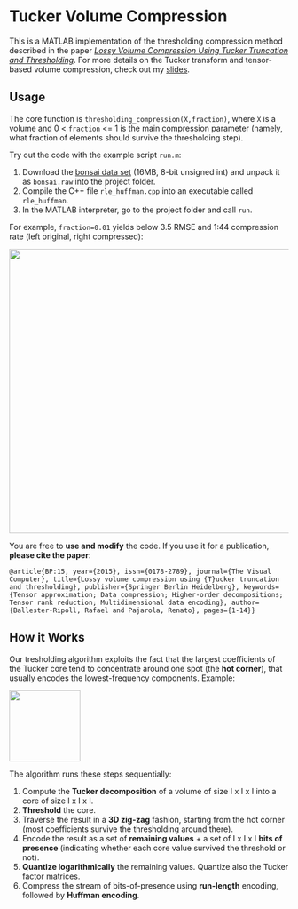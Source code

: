 # Tucker Volume Compression

This is a MATLAB implementation of the thresholding compression method described in the paper [*Lossy Volume Compression Using Tucker Truncation and Thresholding*](http://www.ifi.uzh.ch/en/vmml/publications/lossycompression.html). For more details on the Tucker transform and tensor-based volume compression, check out my [slides](http://www.ifi.uzh.ch/dam/jcr:00000000-73a0-83b8-ffff-ffffd48b8a42/tensorapproximation.pdf).

## Usage

The core function is ```thresholding_compression(X,fraction)```, where ```X``` is a volume and 0 < ```fraction``` <= 1 is the main compression parameter (namely, what fraction of elements should survive the thresholding step).

Try out the code with the example script ```run.m```:

1. Download the [bonsai data set](http://www.tc18.org/code_data_set/3D_greyscale/bonsai.raw.gz) (16MB, 8-bit unsigned int) and unpack it as ```bonsai.raw``` into the project folder.
1. Compile the C++ file ```rle_huffman.cpp``` into an executable called ```rle_huffman```.
2. In the MATLAB interpreter, go to the project folder and call ```run```.

For example, ```fraction=0.01``` yields below 3.5 RMSE and 1:44 compression rate (left original, right compressed): 

<img src="https://github.com/rballester/tucker_compression/blob/master/images/original_vs_reconstructed.jpg" width="512">

You are free to **use and modify** the code. If you use it for a publication, **please cite the paper**:

```@article{BP:15, year={2015}, issn={0178-2789}, journal={The Visual Computer}, title={Lossy volume compression using {T}ucker truncation and thresholding}, publisher={Springer Berlin Heidelberg}, keywords={Tensor approximation; Data compression; Higher-order decompositions; Tensor rank reduction; Multidimensional data encoding}, author={Ballester-Ripoll, Rafael and Pajarola, Renato}, pages={1-14}}```

## How it Works

Our tresholding algorithm exploits the fact that the largest coefficients of the Tucker core tend to concentrate around one spot (the **hot corner**), that usually encodes the lowest-frequency components. Example:

<img src="https://github.com/rballester/tucker_compression/blob/master/images/hot_corner.jpg" width="128">

The algorithm runs these steps sequentially:

1. Compute the **Tucker decomposition** of a volume of size I x I x I into a core of size I x I x I.
2. **Threshold** the core.
3. Traverse the result in a **3D zig-zag** fashion, starting from the hot corner (most coefficients survive the thresholding around there).
4. Encode the result as a set of **remaining values** + a set of I x I x I **bits of presence** (indicating whether each core value survived the threshold or not).
5. **Quantize logarithmically** the remaining values. Quantize also the Tucker factor matrices.
6. Compress the stream of bits-of-presence using **run-length** encoding, followed by **Huffman encoding**.